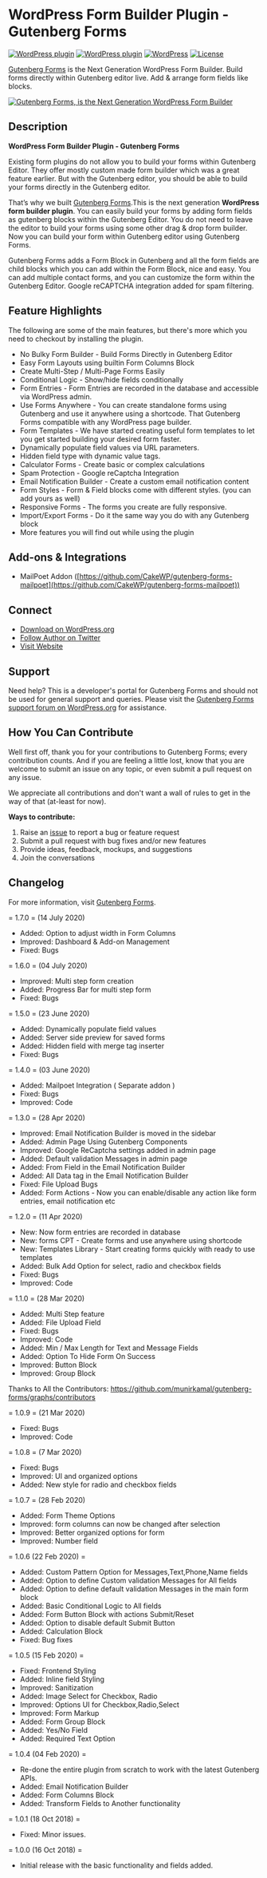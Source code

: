 # WordPress Form Builder Plugin - Gutenberg Forms

[![WordPress plugin](https://img.shields.io/wordpress/plugin/dt/forms-gutenberg.svg?style=flat)](https://wordpress.org/plugins/forms-gutenberg/) [![WordPress plugin](https://img.shields.io/wordpress/plugin/v/forms-gutenberg.svg?style=flat)](https://wordpress.org/plugins/forms-gutenberg/) [![WordPress](https://img.shields.io/wordpress/v/forms-gutenberg.svg?style=flat)]() [![License](https://img.shields.io/badge/license-GPL--2.0%2B-red.svg)](https://github.com/munirkamal/gutenberg-forms/blob/master/LICENSE)

[Gutenberg Forms](https://wordpress.org/plugins/forms-gutenberg/) is the Next Generation WordPress Form Builder. Build forms directly within Gutenberg editor live. Add & arrange form fields like blocks.

[![Gutenberg Forms, is the Next Generation WordPress Form Builder](https://ps.w.org/forms-gutenberg/assets/banner-1544x500.png?rev=2281577)](https://wordpress.org/plugins/forms-gutenberg/)

## Description

**WordPress Form Builder Plugin - Gutenberg Forms**

Existing form plugins do not allow you to build your forms within Gutenberg Editor. They offer mostly custom made form builder which was a great feature earlier. But with the Gutenberg editor, you should be able to build your forms directly in the Gutenberg editor.

That’s why we built <a href="https://gutenbergforms.com/" rel="friend" title="Gutenberg Forms">Gutenberg Forms</a>.This is the next generation **WordPress form builder plugin**. You can easily build your forms by adding form fields as gutenberg blocks within the Gutenberg Editor. You do not need to leave the editor to build your forms using some other drag & drop form builder. Now you can build your form within Gutenberg editor using Gutenberg Forms.

Gutenberg Forms adds a Form Block in Gutenberg and all the form fields are child blocks which you can add within the Form Block, nice and easy. You can add multiple contact forms, and you can customize the form within the Gutenberg Editor. Google reCAPTCHA integration added for spam filtering.

## Feature Highlights

The following are some of the main features, but there's more which you need to checkout by installing the plugin.

- No Bulky Form Builder - Build Forms Directly in Gutenberg Editor
- Easy Form Layouts using builtin Form Columns Block
- Create Multi-Step / Multi-Page Forms Easily
- Conditional Logic - Show/hide fields conditionally
- Form Entries - Form Entries are recorded in the database and accessible via WordPress admin.
- Use Forms Anywhere - You can create standalone forms using Gutenberg and use it anywhere using a shortcode. That Gutenberg Forms compatible with any WordPress page builder.
- Form Templates - We have started creating useful form templates to let you get started building your desired form faster.
- Dynamically populate field values via URL parameters.
- Hidden field type with dynamic value tags.
- Calculator Forms - Create basic or complex calculations
- Spam Protection - Google reCaptcha Integration
- Email Notification Builder - Create a custom email notification content
- Form Styles - Form & Field blocks come with different styles. (you can add yours as well)
- Responsive Forms - The forms you create are fully responsive.
- Import/Export Forms - Do it the same way you do with any Gutenberg block
- More features you will find out while using the plugin

## Add-ons & Integrations

- MailPoet Addon ([https://github.com/CakeWP/gutenberg-forms-mailpoet](https://github.com/CakeWP/gutenberg-forms-mailpoet))

## Connect

- [Download on WordPress.org](https://wordpress.org/plugins/forms-gutenberg/)
- [Follow Author on Twitter](https://twitter.com/m_munirkamal)
- [Visit Website](https://gutenbergforms.com/)

## Support

Need help? This is a developer's portal for Gutenberg Forms and should not be used for general support and queries. Please visit the [Gutenberg Forms support forum on WordPress.org](https://wordpress.org/support/plugin/forms-gutenberg) for assistance.

## How You Can Contribute

Well first off, thank you for your contributions to Gutenberg Forms; every contribution counts. And if you are feeling a little lost, know that you are welcome to submit an issue on any topic, or even submit a pull request on any issue.

We appreciate all contributions and don't want a wall of rules to get in the way of that (at-least for now).

**Ways to contribute:**

1. Raise an [issue](https://github.com/munirkamal/gutenberg-forms/issues/new) to report a bug or feature request
2. Submit a pull request with bug fixes and/or new features
3. Provide ideas, feedback, mockups, and suggestions
4. Join the conversations

## Changelog

For more information, visit [Gutenberg Forms](https://gutenbergforms.com).

= 1.7.0 = (14 July 2020)

- Added: Option to adjust width in Form Columns
- Improved: Dashboard & Add-on Management
- Fixed: Bugs

= 1.6.0 = (04 July 2020)

- Improved: Multi step form creation
- Added: Progress Bar for multi step form
- Fixed: Bugs

= 1.5.0 = (23 June 2020)

- Added: Dynamically populate field values
- Added: Server side preview for saved forms
- Added: Hidden field with merge tag inserter
- Fixed: Bugs

= 1.4.0 = (03 June 2020)

- Added: Mailpoet Integration ( Separate addon )
- Fixed: Bugs
- Improved: Code

= 1.3.0 = (28 Apr 2020)

- Improved: Email Notification Builder is moved in the sidebar
- Added: Admin Page Using Gutenberg Components
- Improved: Google ReCaptcha settings added in admin page
- Added: Default validation Messages in admin page
- Added: From Field in the Email Notification Builder
- Added: All Data tag in the Email Notification Builder
- Fixed: File Upload Bugs
- Added: Form Actions - Now you can enable/disable any action like form entries, email notification etc

= 1.2.0 = (11 Apr 2020)

- New: Now form entries are recorded in database
- New: forms CPT - Create forms and use anywhere using shortcode
- New: Templates Library - Start creating forms quickly with ready to use templates
- Added: Bulk Add Option for select, radio and checkbox fields
- Fixed: Bugs
- Improved: Code

= 1.1.0 = (28 Mar 2020)

- Added: Multi Step feature
- Added: File Upload Field
- Fixed: Bugs
- Improved: Code
- Added: Min / Max Length for Text and Message Fields
- Added: Option To Hide Form On Success
- Improved: Button Block
- Improved: Group Block

Thanks to All the Contributors: https://github.com/munirkamal/gutenberg-forms/graphs/contributors

= 1.0.9 = (21 Mar 2020)

- Fixed: Bugs
- Improved: Code

= 1.0.8 = (7 Mar 2020)

- Fixed: Bugs
- Improved: UI and organized options
- Added: New style for radio and checkbox fields

= 1.0.7 = (28 Feb 2020)

- Added: Form Theme Options
- Improved: form columns can now be changed after selection
- Improved: Better organized options for form
- Improved: Number field

= 1.0.6 (22 Feb 2020) =

- Added: Custom Pattern Option for Messages,Text,Phone,Name fields
- Added: Option to define Custom validation Messages for All fields
- Added: Option to define default validation Messages in the main form block
- Added: Basic Conditional Logic to All fields
- Added: Form Button Block with actions Submit/Reset
- Added: Option to disable default Submit Button
- Added: Calculation Block
- Fixed: Bug fixes

= 1.0.5 (15 Feb 2020) =

- Fixed: Frontend Styling
- Added: Inline field Styling
- Improved: Sanitization
- Added: Image Select for Checkbox, Radio
- Improved: Options UI for Checkbox,Radio,Select
- Improved: Form Markup
- Added: Form Group Block
- Added: Yes/No Field
- Added: Required Text Option

= 1.0.4 (04 Feb 2020) =

- Re-done the entire plugin from scratch to work with the latest Gutenberg APIs.
- Added: Email Notification Builder
- Added: Form Columns Block
- Added: Transform Fields to Another functionality

= 1.0.1 (18 Oct 2018) =

- Fixed: Minor issues.

= 1.0.0 (16 Oct 2018) =

- Initial release with the basic functionality and fields added.
